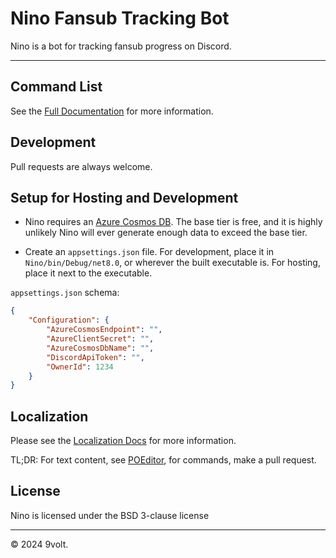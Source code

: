 # Nino Fansub Tracking Bot

Nino is a bot for tracking fansub progress on Discord.

****

## Command List

See the [Full Documentation](./docs/docs.md) for more information.

## Development

Pull requests are always welcome.

## Setup for Hosting and Development

 - Nino requires an [Azure Cosmos DB](https://azure.microsoft.com/en-us/products/cosmos-db). The base tier is free, and it is highly unlikely Nino will ever generate enough data to exceed the base tier.

- Create an `appsettings.json` file. For development, place it in `Nino/bin/Debug/net8.0`,
or wherever the built executable is. For hosting, place it next to the executable.

`appsettings.json` schema:

```json
{
    "Configuration": {
        "AzureCosmosEndpoint": "",
        "AzureClientSecret": "",
        "AzureCosmosDbName": "",
        "DiscordApiToken": "",
        "OwnerId": 1234
    }
}
```

## Localization

Please see the [Localization Docs](./docs/localization.md) for more information.

TL;DR: For text content, see [POEditor](https://poeditor.com/join/project/jScNllHwy9), for commands, make a pull request.


## License

Nino is licensed under the BSD 3-clause license

-----

© 2024 9volt.
